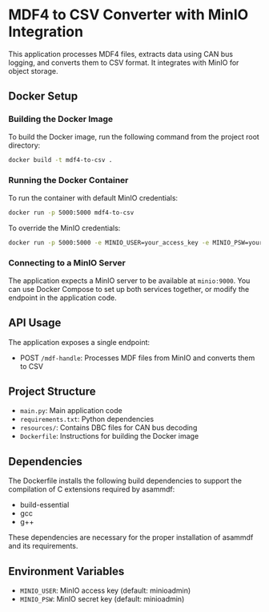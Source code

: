 # MDF4 to CSV Converter with MinIO Integration

This application processes MDF4 files, extracts data using CAN bus logging, and converts them to CSV format. It integrates with MinIO for object storage.

## Docker Setup

### Building the Docker Image

To build the Docker image, run the following command from the project root directory:

```bash
docker build -t mdf4-to-csv .
```

### Running the Docker Container

To run the container with default MinIO credentials:

```bash
docker run -p 5000:5000 mdf4-to-csv
```

To override the MinIO credentials:

```bash
docker run -p 5000:5000 -e MINIO_USER=your_access_key -e MINIO_PSW=your_secret_key mdf4-to-csv
```

### Connecting to a MinIO Server

The application expects a MinIO server to be available at `minio:9000`. You can use Docker Compose to set up both services together, or modify the endpoint in the application code.

## API Usage

The application exposes a single endpoint:

- POST `/mdf-handle`: Processes MDF files from MinIO and converts them to CSV

## Project Structure

- `main.py`: Main application code
- `requirements.txt`: Python dependencies
- `resources/`: Contains DBC files for CAN bus decoding
- `Dockerfile`: Instructions for building the Docker image

## Dependencies

The Dockerfile installs the following build dependencies to support the compilation of C extensions required by asammdf:
- build-essential
- gcc
- g++

These dependencies are necessary for the proper installation of asammdf and its requirements.

## Environment Variables

- `MINIO_USER`: MinIO access key (default: minioadmin)
- `MINIO_PSW`: MinIO secret key (default: minioadmin)